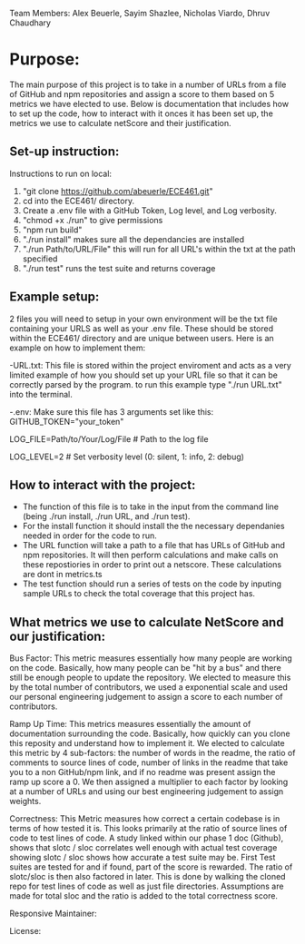 Team Members: Alex Beuerle, Sayim Shazlee, Nicholas Viardo, Dhruv Chaudhary





# Purpose:
The main purpose of this project is to take in a number of URLs from a file of GitHub and npm repositories and assign 
a score to them based on 5 metrics we have elected to use. Below is documentation that includes how to set up the code,
how to interact with it onces it has been set up, the metrics we use to calculate netScore and their justification. 





## Set-up instruction:
Instructions to run on local:
1) "git clone https://github.com/abeuerle/ECE461.git"
2) cd into the ECE461/ directory.
3) Create a .env file with a GitHub Token, Log level, and Log verbosity.
2) "chmod +x ./run" to give permissions
3) "npm run build"                                 
5) "./run install" makes sure all the dependancies are installed
6) "./run Path/to/URL/File" this will run for all URL's within the txt at the path specified
7) "./run test" runs the test suite and returns coverage

## Example setup:
2 files you will need to setup in your own environment will be the txt file containing your URLS as well as your .env file. These 
should be stored within the ECE461/ directory and are unique between users. Here is an example on how to implement them:

-URL.txt: This file is stored within the project enviroment and acts as a very limited example of how you should
  set up your URL file so that it can be correctly parsed by the program. to run this example type "./run URL.txt" into
  the terminal.

-.env: Make sure this file has 3 arguments set like this:
  GITHUB_TOKEN="your_token"

  LOG_FILE=Path/to/Your/Log/File  # Path to the log file
  
  LOG_LEVEL=2     # Set verbosity level (0: silent, 1: info, 2: debug)


## How to interact with the project:
  - The function of this file is to take in the input from the command line (being ./run install, ./run URL, and ./run test).
  - For the install function it should install the the necessary dependanies needed in order for the code to run.
  - The URL function will take a path to a file that has URLs of GitHub and npm repositories. It will then perform calculations
  and make calls on these repostiories in order to print out a netscore. These calculations are dont in metrics.ts
  - The test function should run a series of tests on the code by inputing sample URLs to check the total coverage that this 
  project has.





## What metrics we use to calculate NetScore and our justification:
  Bus Factor: This metric measures essentially how many people are working on the code. Basically, how many people
  can be "hit by a bus" and there still be enough people to update the repository. We elected to measure this by the total
  number of contributors, we used a exponential scale and used our personal engineering judgement to assign a score to
  each number of contributors. 

  Ramp Up Time: This metrics measures essentially the amount of documentation surrounding the code. Basically, how
  quickly can you clone this reposity and understand how to implement it. We elected to calculate this metric by 4 sub-factors:
  the number of words in the readme, the ratio of comments to source lines of code, number of links in the readme that take you
  to a non GitHub/npm link, and if no readme was present assign the ramp up score a 0. We then assigned a multiplier to each factor
  by looking at a number of URLs and using our best engineering judgement to assign weights. 

  Correctness: This Metric measures how correct a certain codebase is in terms of how tested it is. This looks primarily at the ratio
  of source lines of code to test lines of code. A study linked within our phase 1 doc (Github), shows that slotc / sloc correlates well
  enough with actual test coverage showing slotc / sloc shows how accurate a test suite may be. First Test suites are tested for and if
  found, part of the score is rewarded. The ratio of slotc/sloc is then also factored in later. This is done by walking the cloned repo for
  test lines of code as well as just file directories. Assumptions are made for total sloc and the ratio is added to the total correctness score.

  Responsive Maintainer:

  License: 
